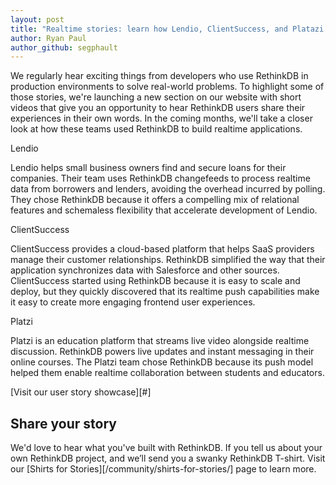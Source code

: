 ```yaml
---
layout: post
title: "Realtime stories: learn how Lendio, ClientSuccess, and Platazi use RethinkDB"
author: Ryan Paul
author_github: segphault
---
```


We regularly hear exciting things from developers who use RethinkDB in production environments to solve real-world problems. To highlight some of those stories, we're launching a new section on our website with short videos that give you an opportunity to hear RethinkDB users share their experiences in their own words. In the coming months, we'll take a closer look at how these teams used RethinkDB to build realtime applications.

<!--more-->

Lendio

Lendio helps small business owners find and secure loans for their companies. Their team uses RethinkDB changefeeds to process realtime data from borrowers and lenders, avoiding the overhead incurred by polling. They chose RethinkDB because it offers a compelling mix of relational features and schemaless flexibility that accelerate development of Lendio.

ClientSuccess

ClientSuccess provides a cloud-based platform that helps SaaS providers manage their customer relationships. RethinkDB simplified the way that their application synchronizes data with Salesforce and other sources. ClientSuccess started using RethinkDB because it is easy to scale and deploy, but they quickly discovered that its realtime push capabilities make it easy to create more engaging frontend user experiences.

Platzi

Platzi is an education platform that streams live video alongside realtime discussion. RethinkDB powers live updates and instant messaging in their online courses. The Platzi team chose RethinkDB because its push model helped them enable realtime collaboration between students and educators.

[Visit our user story showcase][#]

## Share your story

We'd love to hear what you've built with RethinkDB. If you tell us about your own RethinkDB project, and we’ll send you a swanky RethinkDB T-shirt. Visit our [Shirts for Stories][/community/shirts-for-stories/] page to learn more.
